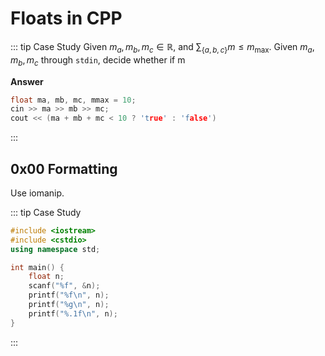 # Floats in CPP

::: tip Case Study
Given $m_a, m_b, m_c \in \mathbb R$, and $\sum_{\{a, b, c\}} m ≤ m_{\max}$. Given $m_a, m_b, m_c$ through `stdin`, decide whether if m

**Answer**
```cpp
float ma, mb, mc, mmax = 10;
cin >> ma >> mb >> mc;
cout << (ma + mb + mc < 10 ? 'true' : 'false')
```
:::

## 0x00 Formatting

Use iomanip.

::: tip Case Study
```cpp
#include <iostream>
#include <cstdio>
using namespace std;

int main() {
    float n;
    scanf("%f", &n);
    printf("%f\n", n);
    printf("%g\n", n);
    printf("%.1f\n", n);
}
```
:::